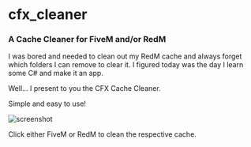 # cfx_cleaner

### A Cache Cleaner for FiveM and/or RedM

I was bored and needed to clean out my RedM cache and always forget which folders I can remove to clear it.  I figured today was the day I learn some C# and make it an app.

Well... I present to you the CFX Cache Cleaner.


Simple and easy to use!

![screenshot](https://i.imgur.com/g1J4uIA.png)

Click either FiveM or RedM to clean the respective cache.

